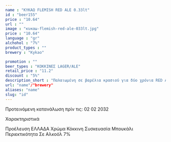 ```yaml
---
name : "ΚΥΚΑΩ FLEMISH RED ALE 0.33lt"
id : "beer155"
price : "10.64"
url : ""
image : "κυκαω-flemish-red-ale-033lt.jpg"
price : "10.64"
language : "gr"
alchohol : "7%"
product_types : ""
brewery : "Kykao"

promotion : ""
beer_types : "ΚΟΚΚΙΝΕΣ LAGER/ALE"
retail_price : "11.2"
discount : "5%"
description_short : "Παλαιωμένη σε βαρέλια κρασιού για δύο χρόνια RED ALE"
url: "name"/"brewery"
aliases: "name"
slug: "id"
---
```


Προτεινόμενη κατανάλωση πρίν τις: 02 02 2032

Χαρακτηριστικά

Προέλευση
ΕΛΛΑΔΑ
Χρώμα
Κόκκινη
Συσκευασία
Μπουκάλι
Περιεκτικότητα Σε Αλκοόλ
7%